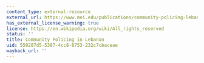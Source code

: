 ```yaml
---
content_type: external-resource
external_url: https://www.mei.edu/publications/community-policing-lebanon
has_external_license_warning: true
license: https://en.wikipedia.org/wiki/All_rights_reserved
status: ''
title: Community Policing in Lebanon
uid: 559287d5-5387-4cc8-8753-232c7cbaceae
wayback_url: ''
---
```

